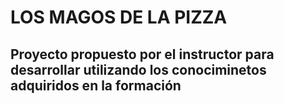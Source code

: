 # LOS MAGOS DE LA PIZZA
## Proyecto propuesto por el instructor para desarrollar utilizando los conociminetos adquiridos en la formación